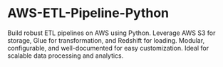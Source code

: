# AWS-ETL-Pipeline-Python
Build robust ETL pipelines on AWS using Python. Leverage AWS S3 for storage, Glue for transformation, and Redshift for loading. Modular, configurable, and well-documented for easy customization. Ideal for scalable data processing and analytics.

